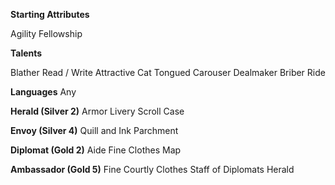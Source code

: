 **Starting Attributes**

Agility
Fellowship

**Talents**

Blather
Read / Write
Attractive
Cat Tongued
Carouser
Dealmaker
Briber
Ride

**Languages**
Any

**Herald (Silver 2)**
Armor
Livery
Scroll Case

**Envoy (Silver 4)**
Quill and Ink
Parchment

**Diplomat (Gold 2)**
Aide
Fine Clothes
Map

**Ambassador (Gold 5)**
Fine Courtly Clothes
Staff of Diplomats
Herald